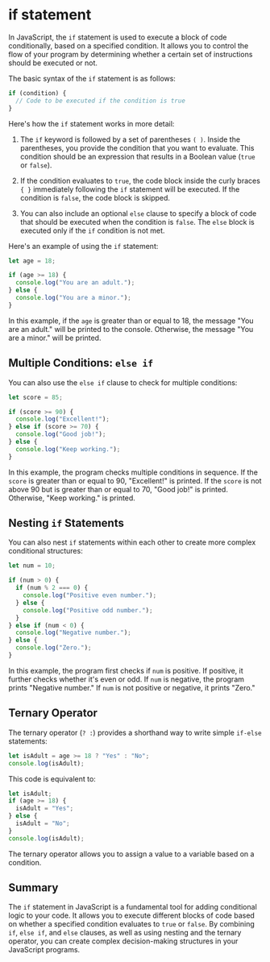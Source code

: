 # if statement

In JavaScript, the `if` statement is used to execute a block of code conditionally, based on a specified condition. It allows you to control the flow of your program by determining whether a certain set of instructions should be executed or not.

The basic syntax of the `if` statement is as follows:

```javascript
if (condition) {
  // Code to be executed if the condition is true
}
```

Here's how the `if` statement works in more detail:

1. The `if` keyword is followed by a set of parentheses `( )`. Inside the parentheses, you provide the condition that you want to evaluate. This condition should be an expression that results in a Boolean value (`true` or `false`).

2. If the condition evaluates to `true`, the code block inside the curly braces `{ }` immediately following the `if` statement will be executed. If the condition is `false`, the code block is skipped.

3. You can also include an optional `else` clause to specify a block of code that should be executed when the condition is `false`. The `else` block is executed only if the `if` condition is not met.

Here's an example of using the `if` statement:

```javascript
let age = 18;

if (age >= 18) {
  console.log("You are an adult.");
} else {
  console.log("You are a minor.");
}
```

In this example, if the `age` is greater than or equal to 18, the message "You are an adult." will be printed to the console. Otherwise, the message "You are a minor." will be printed.

## Multiple Conditions: `else if`

You can also use the `else if` clause to check for multiple conditions:

```javascript
let score = 85;

if (score >= 90) {
  console.log("Excellent!");
} else if (score >= 70) {
  console.log("Good job!");
} else {
  console.log("Keep working.");
}
```

In this example, the program checks multiple conditions in sequence. If the `score` is greater than or equal to 90, "Excellent!" is printed. If the `score` is not above 90 but is greater than or equal to 70, "Good job!" is printed. Otherwise, "Keep working." is printed.

## Nesting `if` Statements

You can also nest `if` statements within each other to create more complex conditional structures:

```javascript
let num = 10;

if (num > 0) {
  if (num % 2 === 0) {
    console.log("Positive even number.");
  } else {
    console.log("Positive odd number.");
  }
} else if (num < 0) {
  console.log("Negative number.");
} else {
  console.log("Zero.");
}
```

In this example, the program first checks if `num` is positive. If positive, it further checks whether it's even or odd. If `num` is negative, the program prints "Negative number." If `num` is not positive or negative, it prints "Zero."

## Ternary Operator

The ternary operator (`? :`) provides a shorthand way to write simple `if-else` statements:

```javascript
let isAdult = age >= 18 ? "Yes" : "No";
console.log(isAdult);
```

This code is equivalent to:

```javascript
let isAdult;
if (age >= 18) {
  isAdult = "Yes";
} else {
  isAdult = "No";
}
console.log(isAdult);
```

The ternary operator allows you to assign a value to a variable based on a condition.

## Summary

The `if` statement in JavaScript is a fundamental tool for adding conditional logic to your code. It allows you to execute different blocks of code based on whether a specified condition evaluates to `true` or `false`. By combining `if`, `else if`, and `else` clauses, as well as using nesting and the ternary operator, you can create complex decision-making structures in your JavaScript programs.